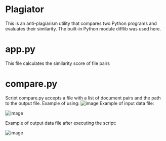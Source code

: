 # Plagiator
This is an anti-plagiarism utility that compares two Python programs and evaluates their similarity.
The built-in Python module difflib was used here.
# app.py
This file calculates the similarity score of file pairs
# compare.py
Script compare.py accepts a file with a list of document pairs and the path to the output file.
Example of using:
![image](https://user-images.githubusercontent.com/109806728/211191822-fd821b9c-71bf-4c0d-b520-025525d83b46.png)
Example of input data file:

![image](https://user-images.githubusercontent.com/109806728/211192189-b09803c7-729d-4d6d-b8ba-b5e8ce245062.png)

Example of output data file after executing the script:

![image](https://user-images.githubusercontent.com/109806728/211192211-fdf52b98-8ef5-4577-b5bd-4bce5c3194fc.png)

